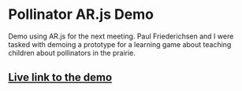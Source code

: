 # Pollinator AR.js Demo

Demo using AR.js for the next meeting. Paul Friederichsen and I were tasked with demoing a prototype for a learning game about teaching children about pollinators in the prairie. 

## [Live link to the demo](https://michael-small.github.io/PollinatorARJSDemo/main)
